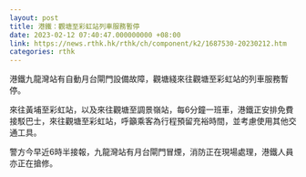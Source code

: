 ```yaml
---
layout: post
title: 港鐵：觀塘至彩虹站列車服務暫停
date: 2023-02-12 07:40:47.000000000 +08:00
link: https://news.rthk.hk/rthk/ch/component/k2/1687530-20230212.htm
categories: rthk
---
```


港鐵九龍灣站有自動月台閘門設備故障，觀塘綫來往觀塘至彩虹站的列車服務暫停。

來往黃埔至彩虹站，以及來往觀塘至調景嶺站，每6分鐘一班車，港鐵正安排免費接駁巴士，來往觀塘至彩虹站，呼籲乘客為行程預留充裕時間，並考慮使用其他交通工具。

警方今早近6時半接報，九龍灣站有月台閘門冒煙，消防正在現場處理，港鐵人員亦正在搶修。
